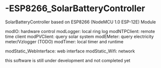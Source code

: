 # -ESP8266_SolarBatteryController
SolarBatteryController based on ESP8266 (NodeMCU 1.0 ESP-12E) Module

modIO: hardware control
modLogger: local ring log
modNTPClient: remote time client
modPVClient: query solar system
modEMeter: query electricity meter/Vzlogger (TODO)
modTimer: local timer and runtime

modStatic_WebInterface: web interface
modStatic_Wifi: network

this software is still under development and not completed yet
